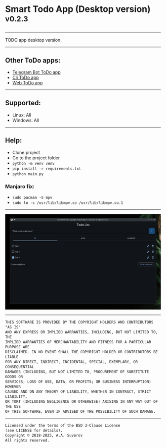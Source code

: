 # Smart Todo App (Desktop version) <sup>v0.2.3</sup>

---

TODO app desktop version.

---

## Other ToDo apps:

- [Telegram Bot ToDo app](https://github.com/smartlegionlab/todo-app-tg-bot)
- [Cli ToDo app](https://github.com/smartlegionlab/todo-app-cli)
- [Web ToDo app](https://github.com/smartlegionlab/todo-app-django)

---

## Supported:

- Linux: All
- Windows: All

***

## Help:

- Clone project
- Go to the project folder
- `python -m venv venv`
- `pip install -r requirements.txt`
- `python main.py`

### Manjaro fix:

- `sudo pacman -S mpv`
- `sudo ln -s /usr/lib/libmpv.so /usr/lib/libmpv.so.1`

---

![LOGO](https://github.com/smartlegionlab/smart-todo-app-desktop/raw/master/data/images/todo_app_desktop.png)

***

    THIS SOFTWARE IS PROVIDED BY THE COPYRIGHT HOLDERS AND CONTRIBUTORS "AS IS"
    AND ANY EXPRESS OR IMPLIED WARRANTIES, INCLUDING, BUT NOT LIMITED TO, THE
    IMPLIED WARRANTIES OF MERCHANTABILITY AND FITNESS FOR A PARTICULAR PURPOSE ARE
    DISCLAIMED. IN NO EVENT SHALL THE COPYRIGHT HOLDER OR CONTRIBUTORS BE LIABLE
    FOR ANY DIRECT, INDIRECT, INCIDENTAL, SPECIAL, EXEMPLARY, OR CONSEQUENTIAL
    DAMAGES (INCLUDING, BUT NOT LIMITED TO, PROCUREMENT OF SUBSTITUTE GOODS OR
    SERVICES; LOSS OF USE, DATA, OR PROFITS; OR BUSINESS INTERRUPTION) HOWEVER
    CAUSED AND ON ANY THEORY OF LIABILITY, WHETHER IN CONTRACT, STRICT LIABILITY,
    OR TORT (INCLUDING NEGLIGENCE OR OTHERWISE) ARISING IN ANY WAY OUT OF THE USE
    OF THIS SOFTWARE, EVEN IF ADVISED OF THE POSSIBILITY OF SUCH DAMAGE.

***

    Licensed under the terms of the BSD 3-Clause License
    (see LICENSE for details).
    Copyright © 2018-2025, A.A. Suvorov
    All rights reserved.


